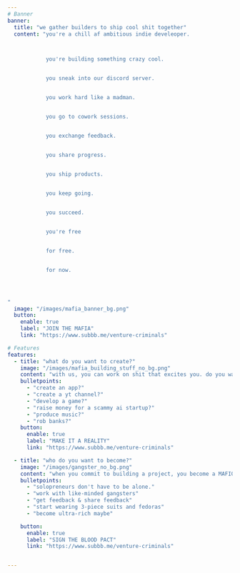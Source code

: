 ```yaml
---
# Banner
banner:
  title: "we gather builders to ship cool shit together"
  content: "you're a chill af ambitious indie develeoper.



            you're building something crazy cool.


            you sneak into our discord server.


            you work hard like a madman.


            you go to cowork sessions.


            you exchange feedback.


            you share progress.


            you ship products.


            you keep going.
            

            you succeed.


            you're free


            for free.


            for now.



            ㅤ
"
  image: "/images/mafia_banner_bg.png"
  button:
    enable: true
    label: "JOIN THE MAFIA"
    link: "https://www.subbb.me/venture-criminals"

# Features
features:
  - title: "what do you want to create?"
    image: "/images/mafia_building_stuff_no_bg.png"
    content: "with us, you can work on shit that excites you. do you want to:"
    bulletpoints:
      - "create an app?"
      - "create a yt channel?"
      - "develop a game?"
      - "raise money for a scammy ai startup?"
      - "produce music?"
      - "rob banks?"
    button:
      enable: true
      label: "MAKE IT A REALITY"
      link: "https://www.subbb.me/venture-criminals"

  - title: "who do you want to become?"
    image: "/images/gangster_no_bg.png"
    content: "when you commit to building a project, you become a MAFIOSO. and you are not alone. it's easier to survive when you have others around you. others like you."
    bulletpoints:
      - "solopreneurs don't have to be alone."
      - "work with like-minded gangsters"
      - "get feedback & share feedback"
      - "start wearing 3-piece suits and fedoras"
      - "become ultra-rich maybe"

    button:
      enable: true
      label: "SIGN THE BLOOD PACT"
      link: "https://www.subbb.me/venture-criminals"


---
```


